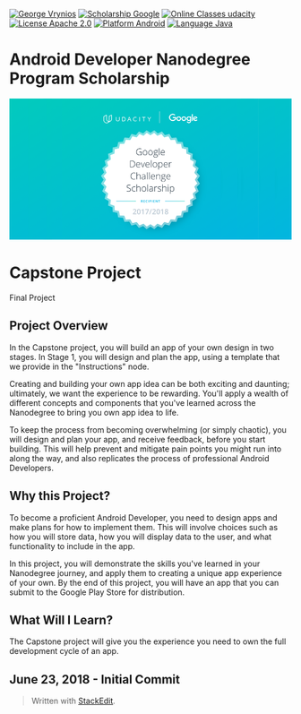 ﻿[![George Vrynios](https://img.shields.io/badge/George-Vrynios-1d408b.svg)](https://www.linkedin.com/in/george-vrynios/) [![Scholarship Google](https://img.shields.io/badge/scholarship-Google-brightgreen.svg)](https://www.google.com) [![Online Classes udacity](https://img.shields.io/badge/online%20classes-Udacity-ff69b4.svg)](https://www.udacity.com) [![License Apache 2.0](https://img.shields.io/badge/license-Apache%202.0-green.svg)](https://github.com/fjoglar/android-dev-challenge/blob/master/LICENSE.txt) [![Platform Android](https://img.shields.io/badge/platform-Android-blue.svg)](https://www.android.com) [![Language Java](https://img.shields.io/badge/language-Java-orange.svg)](https://www.java.com)

# Android Developer Nanodegree Program Scholarship

![Android Developer Nanodegree Program Scholarship badge](https://raw.githubusercontent.com/kalxasath/Capstone/master/assets/android-dev-challenge-badge.png)


# Capstone Project

Final Project

## Project Overview

In the Capstone project, you will build an app of your own design in two stages.
In Stage 1, you will design and plan the app, using a template that we provide in the "Instructions" node.

Creating and building your own app idea can be both exciting and daunting; ultimately,
we want the experience to be rewarding. You'll apply a wealth of different concepts
and components that you've learned across the Nanodegree to bring you own app idea to life.

To keep the process from becoming overwhelming (or simply chaotic), you will design
and plan your app, and receive feedback, before you start building. This will help prevent
and mitigate pain points you might run into along the way, and also replicates
the process of professional Android Developers.

## Why this Project?

To become a proficient Android Developer, you need to design apps and make plans
for how to implement them. This will involve choices such as how you will store data,
how you will display data to the user, and what functionality to include in the app.

In this project, you will demonstrate the skills you've learned in your Nanodegree
journey, and apply them to creating a unique app experience of your own.
By the end of this project, you will have an app that you can submit to the
Google Play Store for distribution.

## What Will I Learn?

The Capstone project will give you the experience you need to own the full development cycle of an app.


## June 23, 2018 - Initial Commit

> Written with [StackEdit](https://stackedit.io/).
